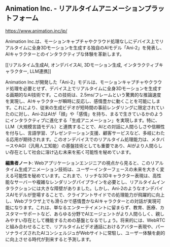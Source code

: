## Animation Inc. - リアルタイムアニメーションプラットフォーム

https://www.animation.inc/jp/

Animation Inc.は、モーションキャプチャやクラウド処理なしにデバイス上でリアルタイムに全身3Dモーションを生成する独自のAIモデル「Ani-2」を発表し、AIキャラクターとのインタラクティブな体験を革新します。

[[リアルタイム生成AI, オンデバイスAI, 3Dモーション生成, インタラクティブキャラクター, LLM連携]]

Animation Inc.が開発した「Ani-2」モデルは、モーションキャプチャやクラウド処理を必要とせず、デバイス上でリアルタイムに全身3Dモーションを生成する画期的なAI技術です。この技術は、2.5ms/フレームという驚異的な推論速度を実現し、AIキャラクターが瞬時に反応し、感情豊かに動くことを可能にします。これにより、従来の生成ビデオが短時間の事前レンダリングに限定されていたのに対し、Ani-2はAIが「顔」や「感情」を持ち、まるで生きているかのようにインタラクティブに進化する「生成アニメーション」を実現します。特に、LLM（大規模言語モデル）と連携することで、AIとの対話に人間らしさや信頼性を付与し、言語学習、プレゼンテーション支援、顧客サービスなど、多岐にわたる応用が期待されます。このオンデバイスでのリアルタイム処理能力は、メタバースやAGI（汎用人工知能）の基盤技術としても重要であり、AIがより人間らしい存在として社会に溶け込む未来を拓く可能性を秘めています。

**編集者ノート**: Webアプリケーションエンジニアの視点から見ると、このリアルタイム生成アニメーション技術は、ユーザーインターフェースの未来を大きく変える可能性を秘めています。これまで、リッチな3Dキャラクター表現は、高性能なサーバーや複雑なレンダリングパイプラインを必要とし、リアルタイムインタラクションには大きな障壁がありました。しかし、Ani-2のようなオンデバイスAIモデルが登場することで、クライアントサイドでの処理能力が飛躍的に向上し、Webブラウザ上でも滑らかで感情豊かなAIキャラクターとの対話が実現可能になります。これは、単なるエンターテイメントに留まらず、教育、医療、カスタマーサポートなど、あらゆる分野でAIエージェントがより人間らしく、親しみやすい存在として機能するための基盤となるでしょう。将来的には、WebRTCと組み合わせることで、リアルタイムビデオ通話におけるアバター表現や、パーソナライズされたAIコンシェルジュがWebサイトに常駐し、ユーザー体験を劇的に向上させる時代が到来すると予測します。